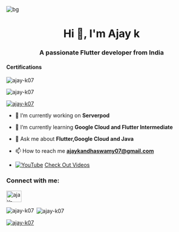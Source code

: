 ![bg](https://user-images.githubusercontent.com/37687348/210135516-bcb17bb1-1acc-4fbe-bff5-d1360acec542.jpeg)
<h1 align="center">Hi 👋, I'm Ajay k</h1>
<h3 align="center">A passionate Flutter developer from India</h3>

<h4>Certifications</h4>

<p><img align="center" src="https://api.accredible.com/v1/frontend/credential_website_embed_image/badge/47478366" alt="ajay-k07"/></p>


<p align="left"> <img src="https://komarev.com/ghpvc/?username=ajay-k07&label=Profile%20views&color=0e75b6&style=flat" alt="ajay-k07" /> </p>

<p align="left"> <a href="https://github.com/ryo-ma/github-profile-trophy"><img src="https://github-profile-trophy.vercel.app/?username=ajay-k07" alt="ajay-k07" /></a> </p>

- 🔭 I’m currently working on **Serverpod**

- 🌱 I’m currently learning **Google Cloud and Flutter Intermediate**

- 💬 Ask me about **Flutter,Google Cloud and Java**

- 📫 How to reach me **ajaykandhaswamy07@gmail.com**

- [![YouTube](https://img.shields.io/badge/YouTube-%23FF0000.svg?logo=YouTube&logoColor=white)](https://www.youtube.com/@ajay-k07) [Check Out Videos](https://www.youtube.com/@ajay-k07)

<h3 align="left">Connect with me:</h3>
<p align="left">
<a href="https://linkedin.com/in/ajay-k07" target="blank"><img align="center" src="https://raw.githubusercontent.com/rahuldkjain/github-profile-readme-generator/master/src/images/icons/Social/linked-in-alt.svg" alt="ajay-k07" height="30" width="40" /></a>
</p>

<p><img align="left" src="https://github-readme-stats.vercel.app/api/top-langs?username=ajay-k07&show_icons=true&locale=en&layout=compact" alt="ajay-k07" /></p>

<p>&nbsp;<img align="center" src="https://github-readme-stats.vercel.app/api?username=ajay-k07&show_icons=true&locale=en" alt="ajay-k07" /></p>

<p><a href="https://api.accredible.com/v1/frontend/credential_website_embed_image/certificate/47478366"><img align="center" src="https://github-readme-streak-stats.herokuapp.com/?user=ajay-k07&" alt="ajay-k07" /></p>

